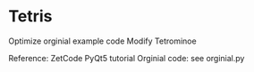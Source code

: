 # Tetris

Optimize orginial example code
Modify Tetrominoe

Reference: ZetCode PyQt5 tutorial 
Orginial code: see orginial.py